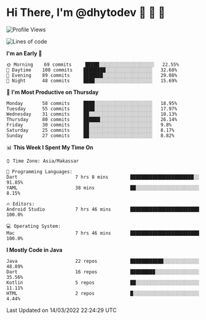 # Hi There, I'm @dhytodev 👋 👋 👋

<!--
**DhytoDev/dhytodev** is a ✨ _special_ ✨ repository because its `README.md` (this file) appears on your GitHub profile.

Here are some ideas to get you started:

- 🔭 I’m currently working on ...
- 🌱 I’m currently learning ...
- 👯 I’m looking to collaborate on ...
- 🤔 I’m looking for help with ...
- 💬 Ask me about ...
- 📫 How to reach me: ...
- 😄 Pronouns: ...
- ⚡ Fun fact: ...
-->

<!--START_SECTION:waka-->
![Profile Views](http://img.shields.io/badge/Profile%20Views-0-blue)

![Lines of code](https://img.shields.io/badge/From%20Hello%20World%20I%27ve%20Written-134%20Thousand%20lines%20of%20code-blue)

**I'm an Early 🐤** 

```text
🌞 Morning    69 commits     █████░░░░░░░░░░░░░░░░░░░░   22.55% 
🌆 Daytime    100 commits    ████████░░░░░░░░░░░░░░░░░   32.68% 
🌃 Evening    89 commits     ███████░░░░░░░░░░░░░░░░░░   29.08% 
🌙 Night      48 commits     ████░░░░░░░░░░░░░░░░░░░░░   15.69%

```
📅 **I'm Most Productive on Thursday** 

```text
Monday       58 commits     ████░░░░░░░░░░░░░░░░░░░░░   18.95% 
Tuesday      55 commits     ████░░░░░░░░░░░░░░░░░░░░░   17.97% 
Wednesday    31 commits     ██░░░░░░░░░░░░░░░░░░░░░░░   10.13% 
Thursday     80 commits     ██████░░░░░░░░░░░░░░░░░░░   26.14% 
Friday       30 commits     ██░░░░░░░░░░░░░░░░░░░░░░░   9.8% 
Saturday     25 commits     ██░░░░░░░░░░░░░░░░░░░░░░░   8.17% 
Sunday       27 commits     ██░░░░░░░░░░░░░░░░░░░░░░░   8.82%

```


📊 **This Week I Spent My Time On** 

```text
⌚︎ Time Zone: Asia/Makassar

💬 Programming Languages: 
Dart                     7 hrs 8 mins        ███████████████████████░░   91.85% 
YAML                     38 mins             ██░░░░░░░░░░░░░░░░░░░░░░░   8.15%

🔥 Editors: 
Android Studio           7 hrs 46 mins       █████████████████████████   100.0%

💻 Operating System: 
Mac                      7 hrs 46 mins       █████████████████████████   100.0%

```

**I Mostly Code in Java** 

```text
Java                     22 repos            ████████████░░░░░░░░░░░░░   48.89% 
Dart                     16 repos            █████████░░░░░░░░░░░░░░░░   35.56% 
Kotlin                   5 repos             ██░░░░░░░░░░░░░░░░░░░░░░░   11.11% 
HTML                     2 repos             █░░░░░░░░░░░░░░░░░░░░░░░░   4.44%

```



 Last Updated on 14/03/2022 22:24:29 UTC
<!--END_SECTION:waka-->

